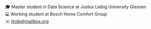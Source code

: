 🎓 Master student in Data Science at Justus Liebig University Giessen  
💻 Working student at Bosch Home Comfort Group  
✉️  jlnde@mailbox.org
